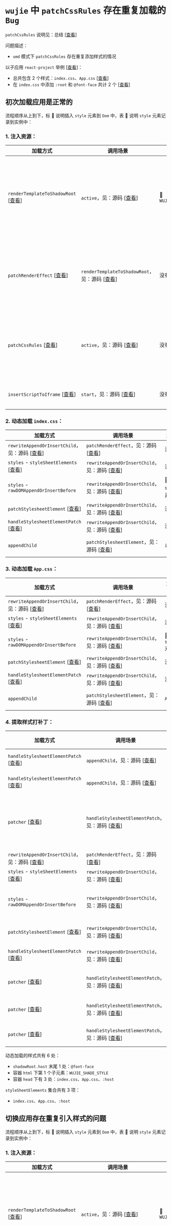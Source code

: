 # `wujie` 中 `patchCssRules` 存在重复加载的 `Bug`

`patchCssRules` 说明见：总结 [[查看](https://github.com/cgfeel/micro-wujie-substrate?tab=readme-ov-file#-patchcssrules-%E5%AD%90%E5%BA%94%E7%94%A8%E6%A0%B7%E5%BC%8F%E6%89%93%E8%A1%A5%E4%B8%81)]

问题描述：

- `umd` 模式下 `patchCssRules` 存在重复添加样式的情况

以子应用 `react-project` 举例 [[查看](https://github.com/cgfeel/micro-wujie-app-cra)]：

- 总共包含 2 个样式：`index.css`、`App.css` [[查看](https://github.com/cgfeel/micro-wujie-app-cra/tree/main/src)]
- 在 `index.css` 中添加 `:root` 和 `@font-face` 共计 2 个 [[查看](https://github.com/cgfeel/micro-wujie-app-cra/blob/main/src/index.css)]

## 初次加载应用是正常的

流程顺序从上到下，标 🌟 说明插入 `style` 元素到 `Dom` 中，表 📝 说明 `style` 元素记录到实例中：

### 1. 注入资源：

| 加载方式                                                                                                                                                                                      | 调用场景                                                                                                                                                               | 加载样式               | 说明                                                         |
| --------------------------------------------------------------------------------------------------------------------------------------------------------------------------------------------- | ---------------------------------------------------------------------------------------------------------------------------------------------------------------------- | ---------------------- | ------------------------------------------------------------ |
| `renderTemplateToShadowRoot` [[查看](https://github.com/cgfeel/micro-wujie-substrate?tab=readme-ov-file#rendertemplatetoshadowroot-%E6%B8%B2%E6%9F%93%E8%B5%84%E6%BA%90%E5%88%B0-shadowroot)] | `active`，见：源码 [[查看](https://github.com/Tencent/wujie/blob/9733864b0b5e27d41a2dc9fac216e62043273dd3/packages/wujie-core/src/sandbox.ts#L232)]                    | 🌟 `WUJIE_SHADE_STYLE` | 静态样式，将作为容器 `html` 元素下的第一个元素，用于撑开应用 |
| `patchRenderEffect` [[查看](https://github.com/cgfeel/micro-wujie-substrate?tab=readme-ov-file#patchrendereffect-%E4%B8%BA%E5%AE%B9%E5%99%A8%E6%89%93%E8%A1%A5%E4%B8%81)]                     | `renderTemplateToShadowRoot`，见：源码 [[查看](https://github.com/Tencent/wujie/blob/9733864b0b5e27d41a2dc9fac216e62043273dd3/packages/wujie-core/src/shadow.ts#L235)] | 没有                   | 不加载样式，只重写 `Dom` 写入操作，为动态加载样式做准备      |
| `patchCssRules` [[查看](https://github.com/cgfeel/micro-wujie-substrate?tab=readme-ov-file#-patchcssrules-%E5%AD%90%E5%BA%94%E7%94%A8%E6%A0%B7%E5%BC%8F%E6%89%93%E8%A1%A5%E4%B8%81)]          | `active`，见：源码 [[查看](https://github.com/Tencent/wujie/blob/9733864b0b5e27d41a2dc9fac216e62043273dd3/packages/wujie-core/src/sandbox.ts#L233)]                    | 没有                   | 静态样式中没有匹配到，等待 `script` 注入后动态渲染样式       |
| `insertScriptToIframe` [[查看](https://github.com/cgfeel/micro-wujie-substrate?tab=readme-ov-file#insertscripttoiframe%E4%B8%BA%E6%B2%99%E7%AE%B1%E6%8F%92%E5%85%A5-script)]                  | `start`，见：源码 [[查看](https://github.com/Tencent/wujie/blob/9733864b0b5e27d41a2dc9fac216e62043273dd3/packages/wujie-core/src/sandbox.ts#L286)]                     | 没有                   | 注入 `script` 渲染应用                                       |

### 2. 动态加载 `index.css`：

| 加载方式                                                                                                                                                                                                                                    | 调用场景                                                                                                                                                               | 加载样式             | 说明                                                                           |
| ------------------------------------------------------------------------------------------------------------------------------------------------------------------------------------------------------------------------------------------- | ---------------------------------------------------------------------------------------------------------------------------------------------------------------------- | -------------------- | ------------------------------------------------------------------------------ |
| `rewriteAppendOrInsertChild`，见：源码 [[查看](https://github.com/Tencent/wujie/blob/9733864b0b5e27d41a2dc9fac216e62043273dd3/packages/wujie-core/src/effect.ts#L158)]                                                                      | `patchRenderEffect`，见：源码 [[查看](https://github.com/Tencent/wujie/blob/9733864b0b5e27d41a2dc9fac216e62043273dd3/packages/wujie-core/src/effect.ts#L427)]          | 没有                 | 劫持 `Dom` 写入                                                                |
| `styles` - `styleSheetElements` [[查看](https://github.com/cgfeel/micro-wujie-substrate?tab=readme-ov-file#2-stylesheetelements-%E6%94%B6%E9%9B%86%E6%A0%B7%E5%BC%8F%E8%A1%A8)]                                                             | `rewriteAppendOrInsertChild`，见：源码 [[查看](https://github.com/Tencent/wujie/blob/9733864b0b5e27d41a2dc9fac216e62043273dd3/packages/wujie-core/src/effect.ts#L247)] | 没有                 | 📝 收集 `style` 元素做记录                                                     |
| `styles` - `rawDOMAppendOrInsertBefore`                                                                                                                                                                                                     | `rewriteAppendOrInsertChild`，见：源码 [[查看](https://github.com/Tencent/wujie/blob/9733864b0b5e27d41a2dc9fac216e62043273dd3/packages/wujie-core/src/effect.ts#L251)] | 🌟 空的 `style` 元素 | 来自 `React` 应用添加                                                          |
| `patchStylesheetElement` [[查看](https://github.com/cgfeel/micro-wujie-substrate?tab=readme-ov-file#patchstylesheetelement%E5%8A%AB%E6%8C%81%E5%A4%84%E7%90%86%E6%A0%B7%E5%BC%8F%E5%85%83%E7%B4%A0%E7%9A%84%E5%B1%9E%E6%80%A7)]             | `rewriteAppendOrInsertChild`，见：源码 [[查看](https://github.com/Tencent/wujie/blob/9733864b0b5e27d41a2dc9fac216e62043273dd3/packages/wujie-core/src/effect.ts#L253)] | 没有                 | 劫持 `style` 写入操作                                                          |
| `handleStylesheetElementPatch` [[查看](https://github.com/cgfeel/micro-wujie-substrate?tab=readme-ov-file#handlestylesheetelementpatch%E4%B8%BA%E5%BA%94%E7%94%A8%E4%B8%AD%E5%8A%A8%E6%80%81%E6%A0%B7%E5%BC%8F%E6%89%93%E8%A1%A5%E4%B8%81)] | `rewriteAppendOrInsertChild`，见：源码 [[查看](https://github.com/Tencent/wujie/blob/9733864b0b5e27d41a2dc9fac216e62043273dd3/packages/wujie-core/src/effect.ts#L254)] | 没有                 | `style` 内容为空，跳过不处理                                                   |
| `appendChild`                                                                                                                                                                                                                               | `patchStylesheetElement`，见：源码 [[查看](https://github.com/Tencent/wujie/blob/9733864b0b5e27d41a2dc9fac216e62043273dd3/packages/wujie-core/src/effect.ts#L139)]     | `index.css`          | 将样式内容注入 `style` 元素，添加一个微任务执行 `handleStylesheetElementPatch` |

### 3. 动态加载 `App.css`：

| 加载方式                                                                                                                                                                                                                                    | 调用场景                                                                                                                                                               | 加载样式             | 说明                                                                           |
| ------------------------------------------------------------------------------------------------------------------------------------------------------------------------------------------------------------------------------------------- | ---------------------------------------------------------------------------------------------------------------------------------------------------------------------- | -------------------- | ------------------------------------------------------------------------------ |
| `rewriteAppendOrInsertChild`，见：源码 [[查看](https://github.com/Tencent/wujie/blob/9733864b0b5e27d41a2dc9fac216e62043273dd3/packages/wujie-core/src/effect.ts#L158)]                                                                      | `patchRenderEffect`，见：源码 [[查看](https://github.com/Tencent/wujie/blob/9733864b0b5e27d41a2dc9fac216e62043273dd3/packages/wujie-core/src/effect.ts#L427)]          | 没有                 | 劫持 `Dom` 写入                                                                |
| `styles` - `styleSheetElements` [[查看](https://github.com/cgfeel/micro-wujie-substrate?tab=readme-ov-file#2-stylesheetelements-%E6%94%B6%E9%9B%86%E6%A0%B7%E5%BC%8F%E8%A1%A8)]                                                             | `rewriteAppendOrInsertChild`，见：源码 [[查看](https://github.com/Tencent/wujie/blob/9733864b0b5e27d41a2dc9fac216e62043273dd3/packages/wujie-core/src/effect.ts#L247)] | 没有                 | 📝 收集 `style` 元素做记录                                                     |
| `styles` - `rawDOMAppendOrInsertBefore`                                                                                                                                                                                                     | `rewriteAppendOrInsertChild`，见：源码 [[查看](https://github.com/Tencent/wujie/blob/9733864b0b5e27d41a2dc9fac216e62043273dd3/packages/wujie-core/src/effect.ts#L251)] | 🌟 空的 `style` 元素 | 来自 `React` 应用添加                                                          |
| `patchStylesheetElement` [[查看](https://github.com/cgfeel/micro-wujie-substrate?tab=readme-ov-file#patchstylesheetelement%E5%8A%AB%E6%8C%81%E5%A4%84%E7%90%86%E6%A0%B7%E5%BC%8F%E5%85%83%E7%B4%A0%E7%9A%84%E5%B1%9E%E6%80%A7)]             | `rewriteAppendOrInsertChild`，见：源码 [[查看](https://github.com/Tencent/wujie/blob/9733864b0b5e27d41a2dc9fac216e62043273dd3/packages/wujie-core/src/effect.ts#L253)] | 没有                 | 劫持 `style` 写入操作                                                          |
| `handleStylesheetElementPatch` [[查看](https://github.com/cgfeel/micro-wujie-substrate?tab=readme-ov-file#handlestylesheetelementpatch%E4%B8%BA%E5%BA%94%E7%94%A8%E4%B8%AD%E5%8A%A8%E6%80%81%E6%A0%B7%E5%BC%8F%E6%89%93%E8%A1%A5%E4%B8%81)] | `rewriteAppendOrInsertChild`，见：源码 [[查看](https://github.com/Tencent/wujie/blob/9733864b0b5e27d41a2dc9fac216e62043273dd3/packages/wujie-core/src/effect.ts#L254)] | 没有                 | `style` 内容为空，跳过不处理                                                   |
| `appendChild`                                                                                                                                                                                                                               | `patchStylesheetElement`，见：源码 [[查看](https://github.com/Tencent/wujie/blob/9733864b0b5e27d41a2dc9fac216e62043273dd3/packages/wujie-core/src/effect.ts#L139)]     | `App.css`            | 将样式内容注入 `style` 元素，添加一个微任务执行 `handleStylesheetElementPatch` |

### 4. 提取样式打补丁：

| 加载方式                                                                                                                                                                                                                                    | 调用场景                                                                                                                                                                | 加载样式                        | 说明                                                                                                         |
| ------------------------------------------------------------------------------------------------------------------------------------------------------------------------------------------------------------------------------------------- | ----------------------------------------------------------------------------------------------------------------------------------------------------------------------- | ------------------------------- | ------------------------------------------------------------------------------------------------------------ |
| `handleStylesheetElementPatch` [[查看](https://github.com/cgfeel/micro-wujie-substrate?tab=readme-ov-file#handlestylesheetelementpatch%E4%B8%BA%E5%BA%94%E7%94%A8%E4%B8%AD%E5%8A%A8%E6%80%81%E6%A0%B7%E5%BC%8F%E6%89%93%E8%A1%A5%E4%B8%81)] | `appendChild`，见：源码 [[查看](https://github.com/Tencent/wujie/blob/9733864b0b5e27d41a2dc9fac216e62043273dd3/packages/wujie-core/src/effect.ts#L141)]                 | 没有                            | `index.css` 打补丁，发起宏任务 `patcher`                                                                     |
| `handleStylesheetElementPatch` [[查看](https://github.com/cgfeel/micro-wujie-substrate?tab=readme-ov-file#handlestylesheetelementpatch%E4%B8%BA%E5%BA%94%E7%94%A8%E4%B8%AD%E5%8A%A8%E6%80%81%E6%A0%B7%E5%BC%8F%E6%89%93%E8%A1%A5%E4%B8%81)] | `appendChild`，见：源码 [[查看](https://github.com/Tencent/wujie/blob/9733864b0b5e27d41a2dc9fac216e62043273dd3/packages/wujie-core/src/effect.ts#L141)]                 | 没有                            | `App.css` 打补丁，发起宏任务 `patcher`                                                                       |
| `patcher` [[查看](https://github.com/cgfeel/micro-wujie-substrate?tab=readme-ov-file#handlestylesheetelementpatch%E4%B8%BA%E5%BA%94%E7%94%A8%E4%B8%AD%E5%8A%A8%E6%80%81%E6%A0%B7%E5%BC%8F%E6%89%93%E8%A1%A5%E4%B8%81)]                      | `handleStylesheetElementPatch`，见：源码 [[查看](https://github.com/Tencent/wujie/blob/9733864b0b5e27d41a2dc9fac216e62043273dd3/packages/wujie-core/src/effect.ts#L66)] | `:host`                         | 从 `index.css` 中提取 `:host`，通过 `appendChild` 插入容器 `head`，由于方法被重写所以写入 `:host` 将再被拦截 |
| `rewriteAppendOrInsertChild`，见：源码 [[查看](https://github.com/Tencent/wujie/blob/9733864b0b5e27d41a2dc9fac216e62043273dd3/packages/wujie-core/src/effect.ts#L158)]                                                                      | `patchRenderEffect`，见：源码 [[查看](https://github.com/Tencent/wujie/blob/9733864b0b5e27d41a2dc9fac216e62043273dd3/packages/wujie-core/src/effect.ts#L427)]           | 没有                            | 劫持 `Dom` 写入                                                                                              |
| `styles` - `styleSheetElements` [[查看](https://github.com/cgfeel/micro-wujie-substrate?tab=readme-ov-file#2-stylesheetelements-%E6%94%B6%E9%9B%86%E6%A0%B7%E5%BC%8F%E8%A1%A8)]                                                             | `rewriteAppendOrInsertChild`，见：源码 [[查看](https://github.com/Tencent/wujie/blob/9733864b0b5e27d41a2dc9fac216e62043273dd3/packages/wujie-core/src/effect.ts#L247)]  | 没有                            | 📝 收集 `style` 元素做记录                                                                                   |
| `styles` - `rawDOMAppendOrInsertBefore`                                                                                                                                                                                                     | `rewriteAppendOrInsertChild`，见：源码 [[查看](https://github.com/Tencent/wujie/blob/9733864b0b5e27d41a2dc9fac216e62043273dd3/packages/wujie-core/src/effect.ts#L251)]  | 🌟 将提取的 `:host` 插入 `head` | 来自宏任务 `patcher` 将 `:host` 插入 `head`                                                                  |
| `patchStylesheetElement` [[查看](https://github.com/cgfeel/micro-wujie-substrate?tab=readme-ov-file#patchstylesheetelement%E5%8A%AB%E6%8C%81%E5%A4%84%E7%90%86%E6%A0%B7%E5%BC%8F%E5%85%83%E7%B4%A0%E7%9A%84%E5%B1%9E%E6%80%A7)]             | `rewriteAppendOrInsertChild`，见：源码 [[查看](https://github.com/Tencent/wujie/blob/9733864b0b5e27d41a2dc9fac216e62043273dd3/packages/wujie-core/src/effect.ts#L253)]  | 没有                            | 拦截 `style` 属性，但 `:host` 无需再操作                                                                     |
| `handleStylesheetElementPatch` [[查看](https://github.com/cgfeel/micro-wujie-substrate?tab=readme-ov-file#handlestylesheetelementpatch%E4%B8%BA%E5%BA%94%E7%94%A8%E4%B8%AD%E5%8A%A8%E6%80%81%E6%A0%B7%E5%BC%8F%E6%89%93%E8%A1%A5%E4%B8%81)] | `rewriteAppendOrInsertChild`，见：源码 [[查看](https://github.com/Tencent/wujie/blob/9733864b0b5e27d41a2dc9fac216e62043273dd3/packages/wujie-core/src/effect.ts#L254)]  | 没有                            | `:host` 打补丁，发起宏任务 `patcher`                                                                         |
| `patcher` [[查看](https://github.com/cgfeel/micro-wujie-substrate?tab=readme-ov-file#handlestylesheetelementpatch%E4%B8%BA%E5%BA%94%E7%94%A8%E4%B8%AD%E5%8A%A8%E6%80%81%E6%A0%B7%E5%BC%8F%E6%89%93%E8%A1%A5%E4%B8%81)]                      | `handleStylesheetElementPatch`，见：源码 [[查看](https://github.com/Tencent/wujie/blob/9733864b0b5e27d41a2dc9fac216e62043273dd3/packages/wujie-core/src/effect.ts#L66)] | 🌟 `@font-face`                 | 从 `index.css` 中提取 `@font-face` 插入 `shadowRoot.host`                                                    |
| `patcher` [[查看](https://github.com/cgfeel/micro-wujie-substrate?tab=readme-ov-file#handlestylesheetelementpatch%E4%B8%BA%E5%BA%94%E7%94%A8%E4%B8%AD%E5%8A%A8%E6%80%81%E6%A0%B7%E5%BC%8F%E6%89%93%E8%A1%A5%E4%B8%81)]                      | `handleStylesheetElementPatch`，见：源码 [[查看](https://github.com/Tencent/wujie/blob/9733864b0b5e27d41a2dc9fac216e62043273dd3/packages/wujie-core/src/effect.ts#L66)] | 没有                            | `App.css` 中没有提取到样式需要打补丁                                                                         |
| `patcher` [[查看](https://github.com/cgfeel/micro-wujie-substrate?tab=readme-ov-file#handlestylesheetelementpatch%E4%B8%BA%E5%BA%94%E7%94%A8%E4%B8%AD%E5%8A%A8%E6%80%81%E6%A0%B7%E5%BC%8F%E6%89%93%E8%A1%A5%E4%B8%81)]                      | `handleStylesheetElementPatch`，见：源码 [[查看](https://github.com/Tencent/wujie/blob/9733864b0b5e27d41a2dc9fac216e62043273dd3/packages/wujie-core/src/effect.ts#L66)] | 没有                            | `:host` 中没有提取到样式需要打补丁                                                                           |

动态加载的样式共有 6 处：

- `shadowRoot.host` 末尾 1 处：`@font-face`
- 容器 `html` 下第 1 个子元素：`WUJIE_SHADE_STYLE`
- 容器 `head` 下有 3 处：`index.css`、`App.css`、`:host`

`styleSheetElements` 集合共有 3 项：

- `index.css`、`App.css`、`:host`

## 切换应用存在重复引入样式的问题

流程顺序从上到下，标 🌟 说明插入 `style` 元素到 `Dom` 中，表 📝 说明 `style` 元素记录到实例中：

### 1. 注入资源：

| 加载方式                                                                                                                                                                                      | 调用场景                                                                                                                                                               | 加载样式               | 说明                                                         |
| --------------------------------------------------------------------------------------------------------------------------------------------------------------------------------------------- | ---------------------------------------------------------------------------------------------------------------------------------------------------------------------- | ---------------------- | ------------------------------------------------------------ |
| `renderTemplateToShadowRoot` [[查看](https://github.com/cgfeel/micro-wujie-substrate?tab=readme-ov-file#rendertemplatetoshadowroot-%E6%B8%B2%E6%9F%93%E8%B5%84%E6%BA%90%E5%88%B0-shadowroot)] | `active`，见：源码 [[查看](https://github.com/Tencent/wujie/blob/9733864b0b5e27d41a2dc9fac216e62043273dd3/packages/wujie-core/src/sandbox.ts#L232)]                    | 🌟 `WUJIE_SHADE_STYLE` | 静态样式，将作为容器 `html` 元素下的第一个元素，用于撑开应用 |
| `patchRenderEffect` [[查看](https://github.com/cgfeel/micro-wujie-substrate?tab=readme-ov-file#patchrendereffect-%E4%B8%BA%E5%AE%B9%E5%99%A8%E6%89%93%E8%A1%A5%E4%B8%81)]                     | `renderTemplateToShadowRoot`，见：源码 [[查看](https://github.com/Tencent/wujie/blob/9733864b0b5e27d41a2dc9fac216e62043273dd3/packages/wujie-core/src/shadow.ts#L235)] | 没有                   | 不加载样式，只重写 `Dom` 写入操作，为动态加载样式做准备      |
| `patchCssRules` [[查看](https://github.com/cgfeel/micro-wujie-substrate?tab=readme-ov-file#-patchcssrules-%E5%AD%90%E5%BA%94%E7%94%A8%E6%A0%B7%E5%BC%8F%E6%89%93%E8%A1%A5%E4%B8%81)]          | `active`，见：源码 [[查看](https://github.com/Tencent/wujie/blob/9733864b0b5e27d41a2dc9fac216e62043273dd3/packages/wujie-core/src/sandbox.ts#L233)]                    | 没有                   | 静态样式中没有匹配到，等待 `script` 注入后动态渲染样式       |

### 2. 重建样式：

| 加载方式                                                                                                                                                                                                                                    | 调用场景                                                                                                                                                                                       | 加载样式                           | 说明                                                                                |
| ------------------------------------------------------------------------------------------------------------------------------------------------------------------------------------------------------------------------------------------- | ---------------------------------------------------------------------------------------------------------------------------------------------------------------------------------------------- | ---------------------------------- | ----------------------------------------------------------------------------------- |
| `rebuildStyleSheets` [[查看](https://github.com/cgfeel/micro-wujie-substrate?tab=readme-ov-file#-rebuildstylesheets-%E9%87%8D%E6%96%B0%E6%81%A2%E5%A4%8D%E6%A0%B7%E5%BC%8F)]                                                                | `startApp`，见：源码 [[查看](https://github.com/Tencent/wujie/blob/9733864b0b5e27d41a2dc9fac216e62043273dd3/packages/wujie-core/src/index.ts#L245)]                                            | 🌟 `index.css`、`App.css`、`:host` | 通过 `styleSheetElements` 恢复样式                                                  |
| `patchCssRules` [[查看](https://github.com/cgfeel/micro-wujie-substrate?tab=readme-ov-file#-patchcssrules-%E5%AD%90%E5%BA%94%E7%94%A8%E6%A0%B7%E5%BC%8F%E6%89%93%E8%A1%A5%E4%B8%81)]                                                        | `rebuildStyleSheets`，见：源码 [[查看](https://github.com/Tencent/wujie/blob/9733864b0b5e27d41a2dc9fac216e62043273dd3/packages/wujie-core/src/sandbox.ts#L446)]                                | 没有                               | 再次提取到 `:host` 执行 `appendChild`，由于注入资源时已重写了方法，所以操作会被拦截 |
| `rewriteAppendOrInsertChild`，见：源码 [[查看](https://github.com/Tencent/wujie/blob/9733864b0b5e27d41a2dc9fac216e62043273dd3/packages/wujie-core/src/effect.ts#L158)]                                                                      | `patchRenderEffect`，见：源码 [[查看](https://github.com/Tencent/wujie/blob/9733864b0b5e27d41a2dc9fac216e62043273dd3/packages/wujie-core/src/effect.ts#L427)]                                  | 没有                               | 劫持 `Dom` 写入                                                                     |
| `styles` - `styleSheetElements` [[查看](https://github.com/cgfeel/micro-wujie-substrate?tab=readme-ov-file#2-stylesheetelements-%E6%94%B6%E9%9B%86%E6%A0%B7%E5%BC%8F%E8%A1%A8)]                                                             | `rewriteAppendOrInsertChild`，见：源码 [[查看](https://github.com/Tencent/wujie/blob/9733864b0b5e27d41a2dc9fac216e62043273dd3/packages/wujie-core/src/effect.ts#L247)]                         | 没有                               | 📝 收集 `:host` 样式元素做记录                                                      |
| `styles` - `rawDOMAppendOrInsertBefore`                                                                                                                                                                                                     | `rewriteAppendOrInsertChild`，见：源码 [[查看](https://github.com/Tencent/wujie/blob/9733864b0b5e27d41a2dc9fac216e62043273dd3/packages/wujie-core/src/effect.ts#L251)]                         | 🌟 将提取的 `:host` 插入 `head`    | 由 `patchCssRules` 重复执行导致                                                     |
| `patchStylesheetElement` [[查看](https://github.com/cgfeel/micro-wujie-substrate?tab=readme-ov-file#patchstylesheetelement%E5%8A%AB%E6%8C%81%E5%A4%84%E7%90%86%E6%A0%B7%E5%BC%8F%E5%85%83%E7%B4%A0%E7%9A%84%E5%B1%9E%E6%80%A7)]             | `rewriteAppendOrInsertChild`，见：源码 [[查看](https://github.com/Tencent/wujie/blob/9733864b0b5e27d41a2dc9fac216e62043273dd3/packages/wujie-core/src/effect.ts#L253)]                         | 没有                               | 拦截 `style` 属性，但 `:host` 无需再操作                                            |
| `handleStylesheetElementPatch` [[查看](https://github.com/cgfeel/micro-wujie-substrate?tab=readme-ov-file#handlestylesheetelementpatch%E4%B8%BA%E5%BA%94%E7%94%A8%E4%B8%AD%E5%8A%A8%E6%80%81%E6%A0%B7%E5%BC%8F%E6%89%93%E8%A1%A5%E4%B8%81)] | `rewriteAppendOrInsertChild`，见：源码 [[查看](https://github.com/Tencent/wujie/blob/9733864b0b5e27d41a2dc9fac216e62043273dd3/packages/wujie-core/src/effect.ts#L254)]                         | 没有                               | `:host` 打补丁，发起宏任务 `patcher`                                                |
| `styleSheetElements` [[查看](https://github.com/cgfeel/micro-wujie-substrate?tab=readme-ov-file#2-stylesheetelements-%E6%94%B6%E9%9B%86%E6%A0%B7%E5%BC%8F%E8%A1%A8)]                                                                        | 挂起宏任务后，继续返回到 `patchCssRules` 执行上下文，见：源码 [[查看](https://github.com/Tencent/wujie/blob/9733864b0b5e27d41a2dc9fac216e62043273dd3/packages/wujie-core/src/sandbox.ts#L464)] | 没有                               | 📝 再次收集 `:host` 样式元素做记录                                                  |
| `fontStyleSheetElement`                                                                                                                                                                                                                     | `patchCssRules`，见：源码 [[查看](https://github.com/Tencent/wujie/blob/9733864b0b5e27d41a2dc9fac216e62043273dd3/packages/wujie-core/src/sandbox.ts#L467)]                                     | 🌟 `@font-face`                    | 再次将 `@font-face` 添加到 `shadowRoot.host` 末尾                                   |
| `WUJIE_DATA_ATTACH_CSS_FLAG`                                                                                                                                                                                                                | `patchCssRules`，见：源码 [[查看](https://github.com/Tencent/wujie/blob/9733864b0b5e27d41a2dc9fac216e62043273dd3/packages/wujie-core/src/sandbox.ts#L470)]                                     | 没有                               | 打上标记避免下次重复执行                                                            |
| `patcher` [[查看](https://github.com/cgfeel/micro-wujie-substrate?tab=readme-ov-file#handlestylesheetelementpatch%E4%B8%BA%E5%BA%94%E7%94%A8%E4%B8%AD%E5%8A%A8%E6%80%81%E6%A0%B7%E5%BC%8F%E6%89%93%E8%A1%A5%E4%B8%81)]                      | `handleStylesheetElementPatch`，见：源码 [[查看](https://github.com/Tencent/wujie/blob/9733864b0b5e27d41a2dc9fac216e62043273dd3/packages/wujie-core/src/effect.ts#L66)]                        | 没有                               | 最后的宏任务，`:host` 中没有提取到样式需要打补丁                                    |

重复加载样式 2 条：

- `:host`：重复插入 `head` 1 条
- `@font-face`：重复插入 1 条到 `shadowRoot.host`

重复记录 `styleSheetElements` 两条，都是 `:host`：

- `rewriteAppendOrInsertChild`：动态添加样式 1 条
- `patchCssRules`：动态添加样式 1 条

> 至此由于打上了标签 `WUJIE_DATA_ATTACH_CSS_FLAG`，下次切换应用不会再重复增加

问题来源：

- `rebuildStyleSheets`：重建样式之后 `patchCssRules`

影响：

- 除了重复添加了 `Dom` 元素，没有任何影响

不同模式对比：

| 模式     | 初次加载                 | 切换应用                                        |
| -------- | ------------------------ | ----------------------------------------------- |
| `alive`  | 和重建模式一样           | 不删除资源，也不用恢复资源                      |
| 重建模式 | 样式来自动态收集，不重复 | 每次都销毁实例，和初次加载一样                  |
| `umd`    | 样式来自动态收集，不重复 | `rebuildStyleSheets` 1 次，`patchCssRules` 1 次 |

